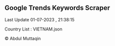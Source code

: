 

## Google Trends Keywords Scraper 
 
Last Update 01-07-2023 , 21:38:15

Country List :
VIETNAM.json



© Abdul Muttaqin 
